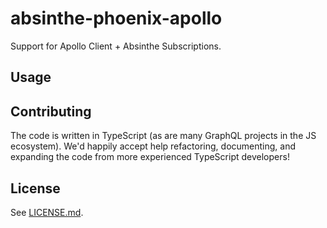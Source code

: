 # absinthe-phoenix-apollo

Support for Apollo Client + Absinthe Subscriptions.

## Usage

## Contributing

The code is written in TypeScript (as are many GraphQL projects in the JS
ecosystem). We'd happily accept help refactoring, documenting, and expanding the
code from more experienced TypeScript developers!

## License

See [LICENSE.md](/.LICENSE.md).